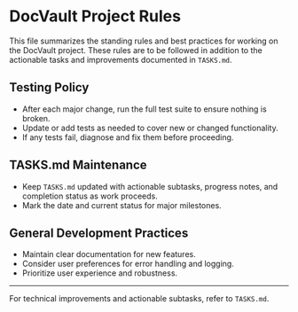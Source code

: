 # DocVault Project Rules

This file summarizes the standing rules and best practices for working on the DocVault project. These rules are to be followed in addition to the actionable tasks and improvements documented in `TASKS.md`.

## Testing Policy

- After each major change, run the full test suite to ensure nothing is broken.
- Update or add tests as needed to cover new or changed functionality.
- If any tests fail, diagnose and fix them before proceeding.

## TASKS.md Maintenance

- Keep `TASKS.md` updated with actionable subtasks, progress notes, and completion status as work proceeds.
- Mark the date and current status for major milestones.

## General Development Practices

- Maintain clear documentation for new features.
- Consider user preferences for error handling and logging.
- Prioritize user experience and robustness.

---
For technical improvements and actionable subtasks, refer to `TASKS.md`.
